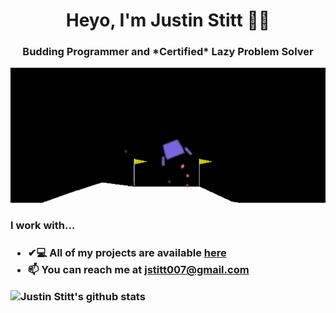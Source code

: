 <h1 align="center">Heyo, I'm Justin Stitt 🙋‍♂️ </h1>
<h3 align="center">Budding Programmer and *Certified* Lazy Problem Solver</h3>

![Gif](/media/githubprofilegif1.gif)

<p align="left">
  
<h3> I work with... <h3>

</p>

- ✔💻 All of my projects are available  [here](https://github.com/JustinStitt?tab=repositories)
- 📫 You can reach me at **jstitt007@gmail.com**

![Justin Stitt's github **stats**](https://github-readme-stats.vercel.app/api?username=justinstitt&show_icons=true&theme=tokyonight)

